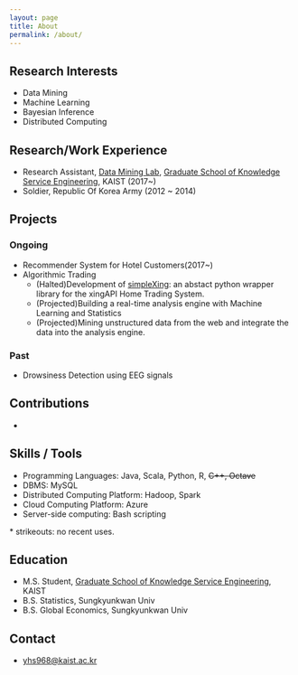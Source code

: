 ```yaml
---
layout: page
title: About
permalink: /about/
---
```


## Research Interests
- Data Mining
- Machine Learning
- Bayesian Inference
- Distributed Computing

## Research/Work Experience
- Research Assistant, [Data Mining Lab](http://dm.kaist.ac.kr/), [Graduate School of Knowledge Service Engineering](http://kse.kaist.ac.kr/), KAIST (2017~)
- Soldier, Republic Of Korea Army (2012 ~ 2014)

## Projects
### Ongoing
- Recommender System for Hotel Customers(2017~)
- Algorithmic Trading
  - (Halted)Development of [simpleXing](https://github.com/yhs-968/simpleXing): an abstact python wrapper library for the xingAPI Home Trading System.
  - (Projected)Building a real-time analysis engine with Machine Learning and Statistics
  - (Projected)Mining unstructured data from the web and integrate the data into the analysis engine.

### Past  
- Drowsiness Detection using EEG signals

## Contributions
- 

## Skills / Tools
- Programming Languages: Java, Scala, Python, R, <s>C++, Octave</s>
- DBMS: MySQL
- Distributed Computing Platform: Hadoop, Spark
- Cloud Computing Platform: Azure
- Server-side computing: Bash scripting

\* strikeouts: no recent uses.

## Education
- M.S. Student, [Graduate School of Knowledge Service Engineering](http://kse.kaist.ac.kr/), KAIST
- B.S. Statistics, Sungkyunkwan Univ
- B.S. Global Economics, Sungkyunkwan Univ

## Contact
- yhs968@kaist.ac.kr
